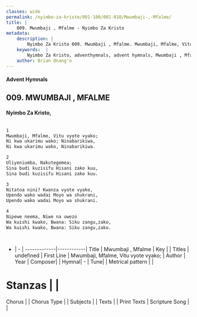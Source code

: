 ```yaml
---
classes: wide
permalink: /nyimbo-za-kristo/001-100/001-010/Mwumbaji-,-Mfalme/
title: |
    009. Mwumbaji , Mfalme - Nyimbo Za Kristo
metadata:
    description: |
        Nyimbo Za Kristo 009. Mwumbaji , Mfalme. Mwumbaji, Mfalme, Vitu vyote vyako; Ni kwa ukarimu wako; Ninabarikiwa, Ni kwa ukarimu wako, Ninabarikiwa.  
    keywords:  |
        Nyimbo Za Kristo, adventhymnals, advent hymnals, Mwumbaji , Mfalme, Mwumbaji, Mfalme, Vitu vyote vyako;. 
    author: Brian Onang'o
---
```


#### Advent Hymnals
## 009. MWUMBAJI , MFALME
####  Nyimbo Za Kristo,

```txt

1
Mwumbaji, Mfalme, Vitu vyote vyako;
Ni kwa ukarimu wako; Ninabarikiwa,
Ni kwa ukarimu wako, Ninabarikiwa.

2
Uliyeniumba, Nakutegemea;
Sina budi kuzisifu Hisani zako kuu,
Sina budi kuzisifu Hisani zako kuu.

3
Nitatoa nini? Kwanza vyote vyako,
Upendo wako wadai Moyo wa shukrani,
Upendo wako wadai Moyo wa shukrani.

4
Nipewe neema, Niwe na uwezo
Wa kuishi kwako, Bwana: Siku zangu,zako,
Wa kuishi kwako, Bwana: Siku zangu,zako.




```

- |   -  |
-------------|------------|
Title | Mwumbaji , Mfalme |
Key |  |
Titles | undefined |
First Line | Mwumbaji, Mfalme, Vitu vyote vyako; |
Author | 
Year | 
Composer| |
Hymnal|  - |
Tune|  |
Metrical pattern | |
# Stanzas |  |
Chorus |  |
Chorus Type |  |
Subjects | |
Texts |  |
Print Texts | 
Scripture Song |  |
    
